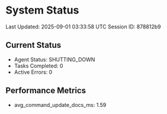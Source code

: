 # System Status

Last Updated: 2025-09-01 03:33:58 UTC
Session ID: 878812b9

## Current Status
- Agent Status: SHUTTING_DOWN
- Tasks Completed: 0
- Active Errors: 0

## Performance Metrics
- avg_command_update_docs_ms: 1.59
